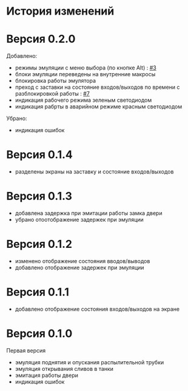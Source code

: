 # История изменений

# Версия 0.2.0
Добавлено:
- режимы эмуляции с меню выбора (по кнопке Alt) : [#3](https://github.com/kurskov/Owen-SBC55/issues/3)
- блоки эмуляции переведены на внутренние макросы
- блокировка работы эмулятора
- преход с заставки на состояние входов/выходов по времени с разблокировкой работы : [#7](https://github.com/kurskov/Owen-SBC55/issues/7)
- индикация рабочего режима зеленым светодиодом
- индикация рабрты в аварийном режиме красным светодиодом

Убрано: 
- индикация ошибок

# Версия 0.1.4
- разделены экраны на заставку и состояние входов/выходов

# Версия 0.1.3
- добавлена задержка при эмитации работы замка двери
- убрано отоотображение задержек при эмуляции

# Версия 0.1.2
- изменено отображение состояния вводов/выводов
- добавлено отображение задержек при эмуляции

# Версия 0.1.1
- добавлено отображение состояния входов/выходов на экране

# Версия 0.1.0
Первая версия
- эмуляция поднятия и опускания распылительной трубки
- эмуляция открывания сливов в танки
- эмитация работы двери
- индикация ошибок

